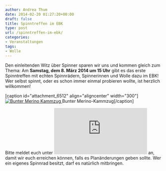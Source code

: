 ```yaml
---
author: Andrea Thum
date: 2014-02-20 01:27:20+00:00
draft: false
title: Spinntreffen im EBK
type: post
url: /spinntreffen-im-ebk/
categories:
- Veranstaltungen
tags:
- Wolle
---
```


Den einleitenden Witz über Spinner sparen wir uns und kommen gleich zum Thema: Am **Samstag, dem 8. März 2014 um 15 Uhr** gibt es das erste Spinntreffen mit echten Spinnrädern, Spinnerinnen und Wolle dazu im EBK! Wer selbst spinnt, oder es schon immer einmal probieren wollte, ist herzlich willkommen!<!-- more -->

[caption id="attachment_6512" align="aligncenter" width="300"][![Bunter Merino Kammzug](https://eigenbaukombinat.de/wp-content/uploads/2014/02/spinnrad-300x199.jpg)
](https://eigenbaukombinat.de/wp-content/uploads/2014/02/spinnrad.jpg) Bunter Merino-Kammzug[/caption]

Bitte meldet euch unter ![](http://kellerautomat.com/ebkmail/ebkmail.php?a=vorstand)
an, damit wir euch erreichen können, falls es Planänderungen geben sollte. Wer ein eigenes Spinnrad besitzt, darf es natürlich mitbringen.
